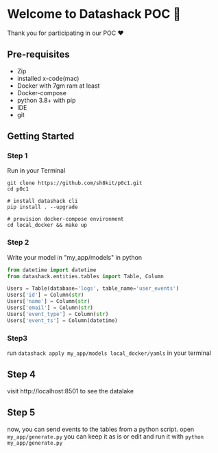 # Welcome to Datashack POC 👋

Thank you for participating in our POC ❤

## Pre-requisites
- Zip
- installed x-code(mac)
- Docker with 7gm ram at least
- Docker-compose
- python 3.8+ with pip
- IDE
- git

## Getting Started

### Step 1
Run in your Terminal

```#bash
git clone https://github.com/sh8kit/p0c1.git
cd p0c1

# install datashack cli
pip install . --upgrade

# provision docker-compose environment
cd local_docker && make up
```

### Step 2
Write your model in "my_app/models" in python
```python
from datetime import datetime
from datashack.entities.tables import Table, Column

Users = Table(database='logs', table_name='user_events')
Users['id'] = Column(str)
Users['name'] = Column(str)
Users['email'] = Column(str)
Users['event_type'] = Column(str)
Users['event_ts'] = Column(datetime)
```

### Step3 
run `datashack apply my_app/models local_docker/yamls` in your terminal

## Step 4
visit http://localhost:8501 to see the datalake

## Step 5
now, you can send events to the tables from a python script.
open `my_app/generate.py`
you can keep it as is or edit and run it with
`python my_app/generate.py`

